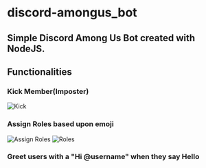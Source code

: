 # discord-amongus_bot
## Simple Discord Among Us Bot created with NodeJS.

## Functionalities

### Kick Member(Imposter)
![Kick](https://i.ibb.co/6rqkSF8/88575edd-675e-4881-9192-a442c98fdac0.jpg)


### Assign Roles based upon emoji 
![Assign Roles](https://i.ibb.co/28JbTpb/975c54ce-14a8-4062-83c5-fe2bd4d97244.jpg)
![Roles](https://i.ibb.co/hBW7QbG/643f8366-b739-4141-80b6-ba0b712a49d9.jpg)

### Greet users with a "Hi @username" when they say Hello


